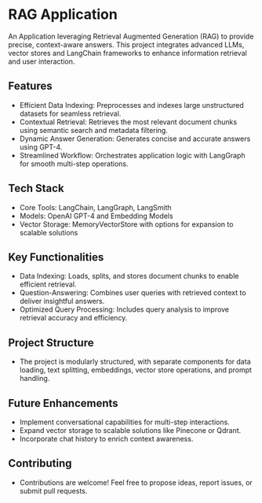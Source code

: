 # RAG Application
An Application leveraging Retrieval Augmented Generation (RAG) to provide precise, context-aware answers. This project integrates advanced LLMs, vector stores and LangChain frameworks to enhance information retrieval and user interaction.

## Features
- Efficient Data Indexing: Preprocesses and indexes large unstructured datasets for seamless retrieval.
- Contextual Retrieval: Retrieves the most relevant document chunks using semantic search and metadata filtering.
- Dynamic Answer Generation: Generates concise and accurate answers using GPT-4.
- Streamlined Workflow: Orchestrates application logic with LangGraph for smooth multi-step operations.

## Tech Stack
- Core Tools: LangChain, LangGraph, LangSmith
- Models: OpenAI GPT-4 and Embedding Models
- Vector Storage: MemoryVectorStore with options for expansion to scalable solutions

## Key Functionalities
- Data Indexing: Loads, splits, and stores document chunks to enable efficient retrieval.
- Question-Answering: Combines user queries with retrieved context to deliver insightful answers.
- Optimized Query Processing: Includes query analysis to improve retrieval accuracy and efficiency.

## Project Structure
- The project is modularly structured, with separate components for data loading, text splitting, embeddings, vector store operations, and prompt handling.

## Future Enhancements
- Implement conversational capabilities for multi-step interactions.
- Expand vector storage to scalable solutions like Pinecone or Qdrant.
- Incorporate chat history to enrich context awareness.

## Contributing
- Contributions are welcome! Feel free to propose ideas, report issues, or submit pull requests.
